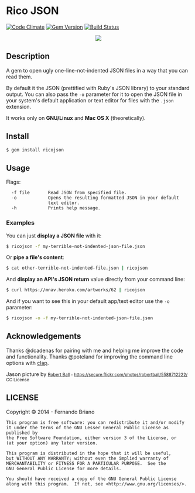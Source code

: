 # Rico JSON
[![Code Climate](https://codeclimate.com/github/picandocodigo/ricojson.png)](https://codeclimate.com/github/picandocodigo/ricojson)
[![Gem Version](https://badge.fury.io/rb/ricojson.svg)](http://badge.fury.io/rb/ricojson)
[![Build Status](https://travis-ci.org/picandocodigo/ricojson.svg?branch=master)](https://travis-ci.org/picandocodigo/ricojson)

<div align="center">
    <img src="http://i.imgur.com/D10XVTS.jpg">
</div>

## Description

A gem to open ugly one-line-not-indented JSON files in a way that you
can read them.

By default it the JSON (prettified with Ruby's JSON library)
to your standard output. You can also pass the `-o` parameter for it to open
the JSON file in your system's default application or text editor for
files with the `.json` extension.

It works only on **GNU/Linux** and **Mac OS X** (theoretically).

## Install

```bash
$ gem install ricojson
```

## Usage

Flags:

```
  -f file       Read JSON from specified file.
  -o            Opens the resulting formatted JSON in your default
                text editor.
  -h            Prints help message.
```

### Examples

You can just **display a JSON file** with it:
```bash
$ ricojson -f my-terrible-not-indented-json-file.json
```

Or **pipe a file's content**:
```bash
$ cat other-terrible-not-indented-file.json | ricojson
```

And **display an API's JSON return** value directly from your command line:
```bash
$ curl https://mnav.heroku.com/artworks/62 | ricojson
```

And if you want to see this in your default app/text editor use the
`-o` parameter:
```bash
$ ricojson -o -f my-terrible-not-indented-json-file.json
```

## Acknowledgements
Thanks @dcadenas for pairing with me and helping me improve the code and
functionality. Thanks @poteland for improving the command line options
with [clap](https://github.com/soveran/clap).

Jason picture by
<small>[Robert Ball](https://secure.flickr.com/photos/robertball/) -
https://secure.flickr.com/photos/robertball/5588712222/ CC
License</small>

## LICENSE

Copyright © 2014 - Fernando Briano

    This program is free software: you can redistribute it and/or modify
    it under the terms of the GNU Lesser General Public License as published by
    the Free Software Foundation, either version 3 of the License, or
    (at your option) any later version.

    This program is distributed in the hope that it will be useful,
    but WITHOUT ANY WARRANTY; without even the implied warranty of
    MERCHANTABILITY or FITNESS FOR A PARTICULAR PURPOSE.  See the
    GNU General Public License for more details.

    You should have received a copy of the GNU General Public License
    along with this program.  If not, see <http://www.gnu.org/licenses/>.
